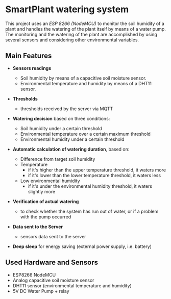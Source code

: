# SmartPlant watering system

This project uses an *ESP 8266 (NodeMCU)* to monitor the soil humidity of a plant and handles the watering of the plant itself by means of a water pump. The monitoring and the watering of the plant are accomplished by using several sensors and considering other environmental variables.

## Main Features

- **Sensors readings**
  - Soil humidity by means of a capacitive soil moisture sensor.
  - Environmental temperature and humidity by means of a DHT11 sensor.

- **Thresholds**
  - thresholds received by the server via MQTT

- **Watering decision** based on three conditions:
  - Soil humidity under a certain threshold
  - Environmental temperature over a certain maximum threshold
  - Environmental humidity under a certain threshold

- **Automatic calculation of watering duration**, based on:
  - Difference from target soil humidity
  - Temperature
    - if it's higher than the upper temperature threshold, it waters more
    - if it's lower than the lower temperature threshold, it waters less
  - Low environmental humidity
    - if it's under the environmental humidity threshold, it waters slightly more

- **Verification of actual watering**
  - to check whether the system has run out of water, or if a problem with the pump occurred

- **Data sent to the Server**
  - sensors data sent to the server

- **Deep sleep** for energy saving (external power supply, i.e. battery)


## Used Hardware and Sensors

- ESP8266 NodeMCU
- Analog capacitive soil moisture sensor
- DHT11 sensor (environmental temperature and humidity)
- 5V DC Water Pump + relay